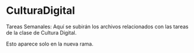 # CulturaDigital
Tareas Semanales: Aquí se subirán los archivos relacionados con las tareas de la clase de Cultura Digital.

Esto aparece solo en la nueva rama.
